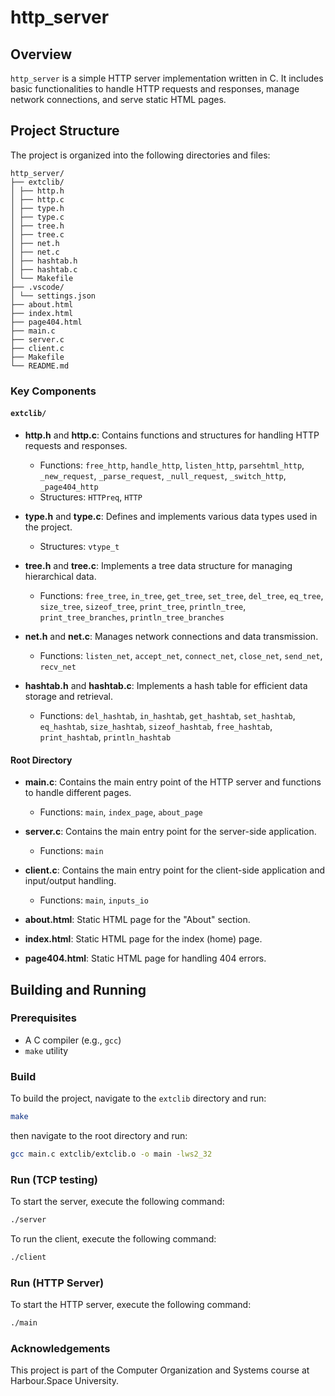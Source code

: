 # http_server

## Overview

`http_server` is a simple HTTP server implementation written in C. It includes basic functionalities to handle HTTP requests and responses, manage network connections, and serve static HTML pages.

## Project Structure

The project is organized into the following directories and files:
```tree
http_server/
├── extclib/
│ ├── http.h
│ ├── http.c
│ ├── type.h
│ ├── type.c
│ ├── tree.h
│ ├── tree.c
│ ├── net.h
│ ├── net.c
│ ├── hashtab.h
│ ├── hashtab.c
│ └── Makefile
├── .vscode/
│ └── settings.json
├── about.html
├── index.html
├── page404.html
├── main.c
├── server.c
├── client.c
├── Makefile
└── README.md
```

### Key Components

#### `extclib/`

- **http.h** and **http.c**: Contains functions and structures for handling HTTP requests and responses.
  - Functions: `free_http`, `handle_http`, `listen_http`, `parsehtml_http`, `_new_request`, `_parse_request`, `_null_request`, `_switch_http`, `_page404_http`
  - Structures: `HTTPreq`, `HTTP`

- **type.h** and **type.c**: Defines and implements various data types used in the project.
  - Structures: `vtype_t`

- **tree.h** and **tree.c**: Implements a tree data structure for managing hierarchical data.
  - Functions: `free_tree`, `in_tree`, `get_tree`, `set_tree`, `del_tree`, `eq_tree`, `size_tree`, `sizeof_tree`, `print_tree`, `println_tree`, `print_tree_branches`, `println_tree_branches`

- **net.h** and **net.c**: Manages network connections and data transmission.
  - Functions: `listen_net`, `accept_net`, `connect_net`, `close_net`, `send_net`, `recv_net`

- **hashtab.h** and **hashtab.c**: Implements a hash table for efficient data storage and retrieval.
  - Functions: `del_hashtab`, `in_hashtab`, `get_hashtab`, `set_hashtab`, `eq_hashtab`, `size_hashtab`, `sizeof_hashtab`, `free_hashtab`, `print_hashtab`, `println_hashtab`

#### Root Directory

- **main.c**: Contains the main entry point of the HTTP server and functions to handle different pages.
  - Functions: `main`, `index_page`, `about_page`

- **server.c**: Contains the main entry point for the server-side application.
  - Functions: `main`

- **client.c**: Contains the main entry point for the client-side application and input/output handling.
  - Functions: `main`, `inputs_io`

- **about.html**: Static HTML page for the "About" section.
- **index.html**: Static HTML page for the index (home) page.
- **page404.html**: Static HTML page for handling 404 errors.

## Building and Running

### Prerequisites

- A C compiler (e.g., `gcc`)
- `make` utility

### Build

To build the project, navigate to the `extclib` directory and run:

```sh
make
```

then navigate to the root directory and run:

```sh
gcc main.c extclib/extclib.o -o main -lws2_32
```


### Run (TCP testing)

To start the server, execute the following command:

```sh
./server
```

To run the client, execute the following command:

```sh
./client
```

### Run (HTTP Server)

To start the HTTP server, execute the following command:

```sh
./main
```

### Acknowledgements

This project is part of the Computer Organization and Systems course at Harbour.Space University.
